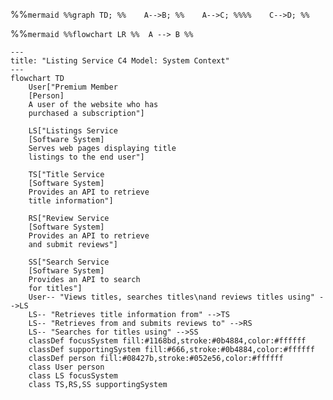 %%```mermaid
%%graph TD;
%%    A-->B;
%%    A-->C;
%%%%    C-->D;
%%```


%%```mermaid
%%flowchart LR
%%  A --> B
%%```

<!-- %%```mermaid
---
title: User Sign Up Flow
---
sequenceDiagram
actor Browser
participant Sign Up Service
participant User Service
participant Kafka
``` -->
```mermaid
---
title: "Listing Service C4 Model: System Context"
---
flowchart TD
    User["Premium Member
    [Person]
    A user of the website who has
    purchased a subscription"]

    LS["Listings Service
    [Software System]
    Serves web pages displaying title
    listings to the end user"]

    TS["Title Service
    [Software System]
    Provides an API to retrieve
    title information"]

    RS["Review Service
    [Software System]
    Provides an API to retrieve
    and submit reviews"]
    
    SS["Search Service
    [Software System]
    Provides an API to search
    for titles"]
    User-- "Views titles, searches titles\nand reviews titles using" -->LS
    LS-- "Retrieves title information from" -->TS
    LS-- "Retrieves from and submits reviews to" -->RS
    LS-- "Searches for titles using" -->SS
    classDef focusSystem fill:#1168bd,stroke:#0b4884,color:#ffffff
    classDef supportingSystem fill:#666,stroke:#0b4884,color:#ffffff
    classDef person fill:#08427b,stroke:#052e56,color:#ffffff
    class User person
    class LS focusSystem
    class TS,RS,SS supportingSystem
```